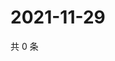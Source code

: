 # 2021-11-29

共 0 条

<!-- BEGIN WEIBO -->
<!-- 最后更新时间 Mon Nov 29 2021 01:18:34 GMT+0800 (China Standard Time) -->

<!-- END WEIBO -->
